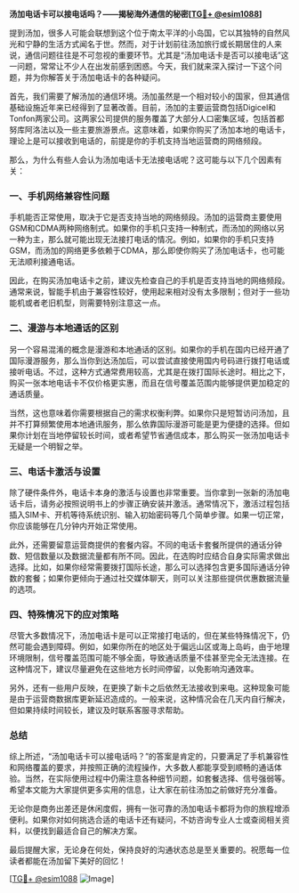 **汤加电话卡可以接电话吗？——揭秘海外通信的秘密[[TG💪+ @esim1088](https://t.me/s/esim1088)]**

提到汤加，很多人可能会联想到这个位于南太平洋的小岛国，它以其独特的自然风光和宁静的生活方式闻名于世。然而，对于计划前往汤加旅行或长期居住的人来说，通信问题往往是不可忽视的重要环节。尤其是“汤加电话卡是否可以接电话”这一问题，常常让不少人在出发前感到困惑。今天，我们就来深入探讨一下这个问题，并为你解答关于汤加电话卡的各种疑问。

首先，我们需要了解汤加的通信环境。汤加虽然是一个相对较小的国家，但其通信基础设施近年来已经得到了显著改善。目前，汤加的主要运营商包括Digicel和Tonfon两家公司。这两家公司提供的服务覆盖了大部分人口密集区域，包括首都努库阿洛法以及一些主要旅游景点。这意味着，如果你购买了汤加本地的电话卡，理论上是可以接收到电话的，前提是你的手机支持当地运营商的网络频段。

那么，为什么有些人会认为汤加电话卡无法接电话呢？这可能与以下几个因素有关：

### 一、手机网络兼容性问题

手机能否正常使用，取决于它是否支持当地的网络频段。汤加的运营商主要使用GSM和CDMA两种网络制式。如果你的手机只支持一种制式，而汤加的网络以另一种为主，那么就可能出现无法接打电话的情况。例如，如果你的手机只支持GSM，而汤加的网络更多依赖于CDMA，那么即使你购买了汤加电话卡，也可能无法顺利接通电话。

因此，在购买汤加电话卡之前，建议先检查自己的手机是否支持当地的网络频段。通常来说，智能手机由于兼容性较好，使用起来相对没有太多限制；但对于一些功能机或者老旧机型，则需要特别注意这一点。

### 二、漫游与本地通话的区别

另一个容易混淆的概念是漫游和本地通话的区别。如果你的手机在国内已经开通了国际漫游服务，那么当你到达汤加后，可以尝试直接使用国内号码进行拨打电话或接听电话。不过，这种方式通常费用较高，尤其是在拨打国际长途时。相比之下，购买一张本地电话卡不仅价格更实惠，而且在信号覆盖范围内能够提供更加稳定的通话质量。

当然，这也意味着你需要根据自己的需求权衡利弊。如果你只是短暂访问汤加，且并不打算频繁使用本地通讯服务，那么依靠国际漫游可能是更为便捷的选择。但如果你计划在当地停留较长时间，或者希望节省通信成本，那么购买一张汤加电话卡无疑是一个明智之举。

### 三、电话卡激活与设置

除了硬件条件外，电话卡本身的激活与设置也非常重要。当你拿到一张新的汤加电话卡后，请务必按照说明书上的步骤正确安装并激活。通常情况下，激活过程包括插入SIM卡、开机等待系统识别、输入初始密码等几个简单步骤。如果一切正常，你应该能够在几分钟内开始正常使用。

此外，还需要留意运营商提供的套餐内容。不同的电话卡套餐所提供的通话分钟数、短信数量以及数据流量都有所不同。因此，在选购时应结合自身实际需求做出选择。比如，如果你经常需要拨打国际长途，那么可以选择包含更多国际通话分钟数的套餐；如果你更倾向于通过社交媒体聊天，则可以关注那些提供优惠数据流量的选项。

### 四、特殊情况下的应对策略

尽管大多数情况下，汤加电话卡是可以正常接打电话的，但在某些特殊情况下，仍然可能会遇到障碍。例如，如果你所在的地区处于偏远山区或海上岛屿，由于地理环境限制，信号覆盖范围可能不够全面，导致通话质量不佳甚至完全无法连接。在这种情况下，建议尽量避免在这些地方长时间停留，以免影响沟通效率。

另外，还有一些用户反映，在更换了新卡之后依然无法接收到来电。这种现象可能是由于运营商数据库更新延迟造成的。一般来说，这种情况会在几天内自行解决，但如果持续时间较长，建议及时联系客服寻求帮助。

### 总结

综上所述，“汤加电话卡可以接电话吗？”的答案是肯定的，只要满足了手机兼容性和网络覆盖的要求，并按照正确的流程操作，大多数人都能享受到顺畅的通话体验。当然，在实际使用过程中仍需注意各种细节问题，如套餐选择、信号强弱等。希望本文能为大家提供更多实用的信息，让大家在前往汤加之前做好充分准备。

无论你是商务出差还是休闲度假，拥有一张可靠的汤加电话卡都将为你的旅程增添便利。如果你对如何挑选合适的电话卡还有疑问，不妨咨询专业人士或查阅相关资料，以便找到最适合自己的解决方案。

最后提醒大家，无论身在何处，保持良好的沟通状态总是至关重要的。祝愿每一位读者都能在汤加留下美好的回忆！

[[TG💪+ @esim1088](https://t.me/s/esim1088) ![Image](https://i.postimg.cc/4NQfJmqS/Snipaste-2025-05-13-00-14-12.png)]